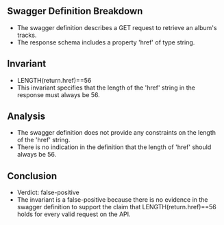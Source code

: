 ## Swagger Definition Breakdown
- The swagger definition describes a GET request to retrieve an album's tracks.
- The response schema includes a property 'href' of type string.

## Invariant
- LENGTH(return.href)==56
- This invariant specifies that the length of the 'href' string in the response must always be 56.

## Analysis
- The swagger definition does not provide any constraints on the length of the 'href' string.
- There is no indication in the definition that the length of 'href' should always be 56.

## Conclusion
- Verdict: false-positive
- The invariant is a false-positive because there is no evidence in the swagger definition to support the claim that LENGTH(return.href)==56 holds for every valid request on the API.
